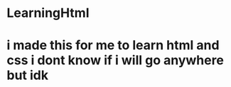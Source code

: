 # LearningHtml
# i made this for me to learn html and css i dont know if i will go anywhere but idk 
